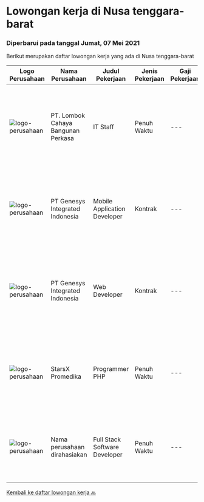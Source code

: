 
  # Lowongan kerja di Nusa tenggara-barat

  ### Diperbarui pada tanggal Jumat, 07 Mei 2021

  Berikut merupakan daftar lowongan kerja yang ada di Nusa tenggara-barat

  |Logo Perusahaan | Nama Perusahaan | Judul Pekerjaan | Jenis Pekerjaan | Gaji Pekerjaan | Lokasi | Deskripsi | Tanggal diunggah | Pranala |
  | -------------- | --------------- | --------------- | --------- | --------- | -------------- | ------- | ----------- | ----------- |
  |![logo-perusahaan](https://image-service-cdn.seek.com.au/6eea8d6942db28c538d809650d234bad669bf02c/ee4dce1061f3f616224767ad58cb2fc751b8d2dc)|PT. Lombok Cahaya Bangunan Perkasa|IT Staff|Penuh Waktu|---|Mataram|Kualifikasi : Usia Masimal 35 Tahun Pendidikan Minimal D3/ S1 Informatika Memiliki Pengalaman Dibidang Yang Sama Minimal 2 Tahun Menguasai &amp;...|Selasa, 27 April 2021|https://www.jobstreet.co.id/id/job/it-staff-3504345?token=0~f8384a7d-2f0e-4a53-9b77-88f996f0f7df&sectionRank=1&jobId=jobstreet-id-job-3504345|
|![logo-perusahaan](https://image-service-cdn.seek.com.au/0771bd6278fe4d4c05d77e989148a4e868d6fbac/ee4dce1061f3f616224767ad58cb2fc751b8d2dc)|PT Genesys Integrated Indonesia|Mobile Application Developer|Kontrak|---|Lombok|The latest mobile devices and applications are changing the way we communicate, do business, and access news and entertainment. Businesses, consumers...|Kamis, 29 April 2021|https://www.jobstreet.co.id/id/job/mobile-application-developer-3520372?token=0~f8384a7d-2f0e-4a53-9b77-88f996f0f7df&sectionRank=2&jobId=jobstreet-id-job-3520372|
|![logo-perusahaan](https://image-service-cdn.seek.com.au/986402f4aa4c44250050d963c751ab5ddbd1c8b6/ee4dce1061f3f616224767ad58cb2fc751b8d2dc)|PT Genesys Integrated Indonesia|Web Developer|Kontrak|---|Lombok|We are looking for an Web Developer to create organized and integrated software. The ideal candidate should have experience about programming, possess...|Kamis, 29 April 2021|https://www.jobstreet.co.id/id/job/web-developer-3520344?token=0~f8384a7d-2f0e-4a53-9b77-88f996f0f7df&sectionRank=3&jobId=jobstreet-id-job-3520344|
|![logo-perusahaan](https://us.123rf.com/450wm/pavelstasevich/pavelstasevich1811/pavelstasevich181101027/112815900-stock-vector-no-image-available-icon-flat-vector.jpg?ver=6)|StarsX Promedika|Programmer PHP|Penuh Waktu|---|Nusa Tenggara Barat|Kubus Automation Lab saat ini tengah menangani Project IT-Sistem Informasi Rumah Sakit.Mengajak talenta progresif bergabung dengan Tim Developer Web...|Selasa, 13 April 2021|https://www.jobstreet.co.id/id/job/programmer-php-3506078?token=0~f8384a7d-2f0e-4a53-9b77-88f996f0f7df&sectionRank=4&jobId=jobstreet-id-job-3506078|
|![logo-perusahaan](https://us.123rf.com/450wm/pavelstasevich/pavelstasevich1811/pavelstasevich181101027/112815900-stock-vector-no-image-available-icon-flat-vector.jpg?ver=6)|Nama perusahaan dirahasiakan|Full Stack Software Developer|Penuh Waktu|---|Nusa Tenggara Barat|Responsibilities: As part of our growing software development team in Indonesia, you will be primarily involved in: Development of web applications...|Kamis, 08 April 2021|https://www.jobstreet.co.id/id/job/full-stack-software-developer-3501245?token=0~f8384a7d-2f0e-4a53-9b77-88f996f0f7df&sectionRank=5&jobId=jobstreet-id-job-3501245|


  [Kembali ke daftar lowongan kerja 🔙](../README.md#daftar-lowongan-kerja)
  